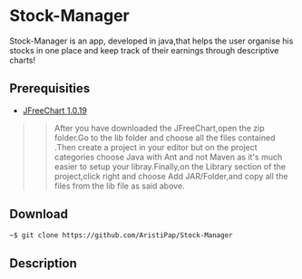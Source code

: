 # Stock-Manager
Stock-Manager is an app, developed in java,that helps the user organise his stocks in one place and keep track
of their earnings through descriptive charts!

## Prerequisities
-	[JFreeChart 1.0.19](https://sourceforge.net/projects/jfreechart/files/1.%20JFreeChart/1.0.19/)
  >>After you have downloaded the JFreeChart,open the zip folder.Go to the lib folder and choose all the files contained
    .Then create a project in your editor but on the project categories choose Java with Ant and not Maven as it's much
      easier to setup your libray.Finally,on the Library section of the project,click right and choose Add JAR/Folder,and
      copy all the files from the lib file as said above.

## Download 

```bash
~$ git clone https://github.com/AristiPap/Stock-Manager
```
## Description
